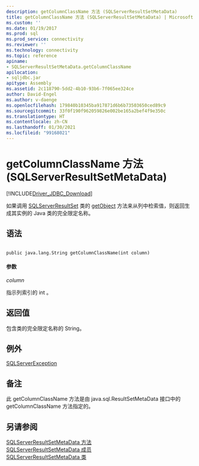 ```yaml
---
description: getColumnClassName 方法 (SQLServerResultSetMetaData)
title: getColumnClassName 方法 (SQLServerResultSetMetaData) | Microsoft Docs
ms.custom: ''
ms.date: 01/19/2017
ms.prod: sql
ms.prod_service: connectivity
ms.reviewer: ''
ms.technology: connectivity
ms.topic: reference
apiname:
- SQLServerResultSetMetaData.getColumnClassName
apilocation:
- sqljdbc.jar
apitype: Assembly
ms.assetid: 2c118790-5dd2-4b10-93b6-7f065ee324ce
author: David-Engel
ms.author: v-daenge
ms.openlocfilehash: 179840b10345ba917871d6b6b73503650ced89c9
ms.sourcegitcommit: 33f0f190f962059826e002be165a2bef4f9e350c
ms.translationtype: HT
ms.contentlocale: zh-CN
ms.lasthandoff: 01/30/2021
ms.locfileid: "99168021"
---
```

# <a name="getcolumnclassname-method-sqlserverresultsetmetadata"></a>getColumnClassName 方法 (SQLServerResultSetMetaData)
[!INCLUDE[Driver_JDBC_Download](../../../includes/driver_jdbc_download.md)]

  如果调用 [SQLServerResultSet](../../../connect/jdbc/reference/sqlserverresultset-class.md) 类的 [getObject](../../../connect/jdbc/reference/getobject-method-sqlserverresultset.md) 方法来从列中检索值，则返回生成其实例的 Java 类的完全限定名称。  
  
## <a name="syntax"></a>语法  
  
```  
  
public java.lang.String getColumnClassName(int column)  
```  
  
#### <a name="parameters"></a>参数  
 *column*  
  
 指示列索引的 int  。  
  
## <a name="return-value"></a>返回值  
 包含类的完全限定名称的 String。  
  
## <a name="exceptions"></a>例外  
 [SQLServerException](../../../connect/jdbc/reference/sqlserverexception-class.md)  
  
## <a name="remarks"></a>备注  
 此 getColumnClassName 方法是由 java.sql.ResultSetMetaData 接口中的 getColumnClassName 方法指定的。  
  
## <a name="see-also"></a>另请参阅  
 [SQLServerResultSetMetaData 方法](../../../connect/jdbc/reference/sqlserverresultsetmetadata-methods.md)   
 [SQLServerResultSetMetaData 成员](../../../connect/jdbc/reference/sqlserverresultsetmetadata-members.md)   
 [SQLServerResultSetMetaData 类](../../../connect/jdbc/reference/sqlserverresultsetmetadata-class.md)  
  
  
